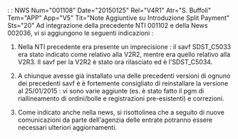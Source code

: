  :  : NWS Num="001108" Date="20150125" Rel="V4R1" Atr="S. Buffoli" Tem="APP" App="V5" Tit="Note Aggiuntive su Introduzione Split Payment" Sts="20"
Ad integrazione della precedente NTI 001102 e della News 002036, vi si aggiungono le seguenti indicazioni : 

1. Nella NTI precedente era presente un imprecisione :  il savf SDST_C5033 era stato indicato come
relativo alla V2R2, mentre era quello relativo alla V2R3. Il savf per la V2R2 è stato ora rilasciato
ed è l'SDST_C5034.

2. A chiunque avesse già installato una delle precedenti versioni di ognuno dei precedenti savf è
è fortemente consigliato di reinstallare la versione al 25/01/2015 :  vi sono varie aggiunte (es. è stato fatto il pgm di riallineamento di ordini/bolle e registrazioni pre-esistenti) e correzioni.

3. Come indicato anche nella news, si risottolinea che a seguito di nuove comunicazioni da parte
dell'agenzia delle entrate potranno essere necessari ulteriori aggiornamenti.


